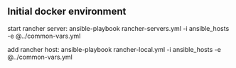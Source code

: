## Initial docker environment

start rancher server:
ansible-playbook rancher-servers.yml -i ansible_hosts -e @../common-vars.yml

add rancher host:
ansible-playbook rancher-local.yml -i ansible_hosts -e @../common-vars.yml
